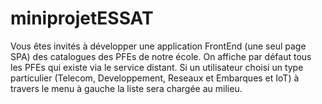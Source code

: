 # miniprojetESSAT
 Vous êtes invités à développer une application FrontEnd (une seul page SPA)
 des catalogues des PFEs de notre école. On affiche par défaut tous les PFEs qui existe via le service distant.
 Si un utilisateur choisi un type particulier (Telecom, Developpement, Reseaux et Embarques et IoT) à travers le menu à gauche
 la liste sera chargée au milieu.
